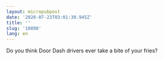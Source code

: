 ```yaml
---
layout: micropubpost
date: '2020-07-23T03:01:30.945Z'
title: ''
slug: '10890'
lang: en
---
```

Do you think Door Dash drivers ever take a bite of your fries?
